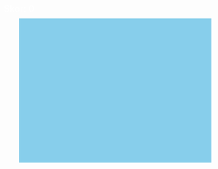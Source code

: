 <html lang="en">
<head>
<meta charset="UTF-8">
<meta name="viewport" content="width=device-width, initial-scale=1.0">
<title>Uçak Oyunu</title>
<style>
  body {
    margin: 0;
    overflow: hidden;
  }
  canvas {
    display: block;
    background-color: skyblue;
  }
  .menu {
    position: absolute;
    top: 50%;
    left: 50%;
    transform: translate(-50%, -50%);
    text-align: center;
    display: none;
  }
</style>
</head>
<body>
<canvas id="gameCanvas" width="800" height="600"></canvas>
<div class="menu">
  <h1>Oyun Bitti!</h1>
  <button id="restartButton">Tekrar Oyna</button>
  <div>
    <label for="difficultyRange">Zorluk Seviyesi: </label>
    <input type="range" id="difficultyRange" min="1" max="5" value="3">
    <span id="difficultyValue">3</span>
  </div>
  <div>
    <label for="cloudDensityRange">Bulut Miktarı: </label>
    <input type="range" id="cloudDensityRange" min="1" max="5" value="3">
    <span id="cloudDensityValue">3</span>
  </div>
</div>
<div id="score" style="position: absolute; top: 10px; left: 10px; font-size: 24px; color: white;">Skor: 0</div>
<script>
  const canvas = document.getElementById("gameCanvas");
  const ctx = canvas.getContext("2d");
  const planeWidths = [60, 80, 100, 120]; // Uçağın farklı genişlikleri
  const planeHeight = 20;
  let planeX = canvas.width / 2 - planeWidths[0] / 2;
  let planeY = canvas.height - planeHeight - 10;
  const planeSpeed = 5;
  const cloudRadius = 20;
  let clouds = [];
  let gameRunning = true;
  let score = 0;
  let difficultyLevel = 3;
  let cloudDensity = 3;
  let planeIndex = 0; // Uçağın genişliklerinin dizideki indeksi

  function drawPlane() {
    ctx.fillStyle = "black";
    ctx.beginPath();
    ctx.moveTo(planeX, planeY);
    ctx.lineTo(planeX + planeWidths[planeIndex] / 2, planeY - planeHeight);
    ctx.lineTo(planeX + planeWidths[planeIndex], planeY);
    ctx.closePath();
    ctx.fill();
  }

  function movePlane() {
    if (isPlaneMovingLeft && planeX > 0) {
      planeX -= planeSpeed;
    }
    if (isPlaneMovingRight && planeX < canvas.width - planeWidths[planeIndex]) {
      planeX += planeSpeed;
    }
    if (isPlaneMovingUp && planeY > 0) {
      planeY -= planeSpeed;
    }
    if (isPlaneMovingDown && planeY < canvas.height - planeHeight) {
      planeY += planeSpeed;
    }
  }

  function clearCanvas() {
    ctx.clearRect(0, 0, canvas.width, canvas.height);
  }

  function drawCloud(x, y) {
    ctx.fillStyle = "white";
    ctx.beginPath();
    ctx.arc(x, y, cloudRadius, 0, Math.PI * 2);
    ctx.fill();
  }

  function moveClouds() {
    for (let i = 0; i < clouds.length; i++) {
      clouds[i].y += difficultyLevel / 2;
      if (clouds[i].y > canvas.height) {
        clouds[i].y = 0;
        clouds[i].x = Math.random() * canvas.width;
        score++;
        document.getElementById("score").innerText = "Skor: " + score;
        checkPlaneUpgrade();
      }
      if (clouds[i].x > planeX && clouds[i].x < planeX + planeWidths[planeIndex] &&
          clouds[i].y > planeY && clouds[i].y < planeY + planeHeight) {
        endGame();
        return;
      }
    }
  }

  function drawClouds() {
    for (let i = 0; i < clouds.length; i++) {
      drawCloud(clouds[i].x, clouds[i].y);
    }
  }

  function restartGame() {
    gameRunning = true;
    score = 0;
    planeIndex = 0;
    planeX = canvas.width / 2 - planeWidths[planeIndex] / 2;
    planeY = canvas.height - planeHeight - 10;
    document.querySelector(".menu").style.display = "none";
    updateGame();
  }

  function endGame() {
    gameRunning = false;
    document.querySelector(".menu").style.display = "block";
  }

  function updateGame() {
    clearCanvas();
    drawClouds();
    drawPlane();
    movePlane();
    moveClouds();
    if (gameRunning) {
      requestAnimationFrame(updateGame);
    }
  }

  // Bulut oluşturma
  function createClouds() {
    clouds = [];
    const cloudCount = 10 * cloudDensity;
    for (let i = 0; i < cloudCount; i++) {
      clouds.push({
        x: Math.random() * canvas.width,
        y: Math.random() * canvas.height
      });
    }
  }

  function updateCloudDensity() {
    cloudDensity = parseInt(document.getElementById("cloudDensityRange").value);
    document.getElementById("cloudDensityValue").textContent = cloudDensity;
    createClouds();
  }

  function checkPlaneUpgrade() {
    // Score sırayla 20, 50, 100 ve 200 olunca ve her 100 artışta uçağın şekli değişir
    if (score === 20 || score === 50 || score === 100 || score === 200 || (score > 200 && (score - 200) % 100 === 0)) {
      planeIndex++;
      if (planeIndex >= planeWidths.length) {
        planeIndex = planeWidths.length - 1;
      }
    }
  }

  createClouds();

  let isPlaneMovingLeft = false;
  let isPlaneMovingRight = false;
  let isPlaneMovingUp = false;
  let isPlaneMovingDown = false;

  document.addEventListener("keydown", function(event) {
    if (event.key === "ArrowLeft") {
      isPlaneMovingLeft = true;
    } else if (event.key === "ArrowRight") {
      isPlaneMovingRight = true;
    } else if (event.key === "ArrowUp") {
      isPlaneMovingUp = true;
    } else if (event.key === "ArrowDown") {
      isPlaneMovingDown = true;
    }
  });

  document.addEventListener("keyup", function(event) {
    if (event.key === "ArrowLeft") {
      isPlaneMovingLeft = false;
    } else if (event.key === "ArrowRight") {
      isPlaneMovingRight = false;
    } else if (event.key === "ArrowUp") {
      isPlaneMovingUp = false;
    } else if (event.key === "ArrowDown") {
      isPlaneMovingDown = false;
    }
  });

  document.getElementById("restartButton").addEventListener("click", restartGame);

  const difficultyRange = document.getElementById("difficultyRange");
  const difficultyValue = document.getElementById("difficultyValue");
  
  difficultyRange.addEventListener("input", function() {
    difficultyValue.textContent = this.value;
    difficultyLevel = parseInt(this.value);
  });

  const cloudDensityRange = document.getElementById("cloudDensityRange");
  cloudDensityRange.addEventListener("input", updateCloudDensity);

  updateGame();
</script>
</body>
</html>
